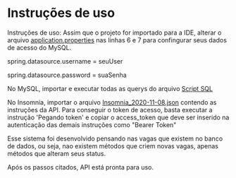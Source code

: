 # Instruções de uso

Instruções de uso:
Assim que o projeto for importado para a IDE, alterar o arquivo [application.properties](https://github.com/willerlucas/spring-boot-estacionamento/blob/main/estacionamento/src/main/resources/application.properties) nas linhas 6 e 7 para confingurar seus dados de acesso do MySQL.

spring.datasource.username = seuUser
  
spring.datasource.password = suaSenha




No MySQL, importar e executar todas as querys do arquivo [Script SQL](https://github.com/willerlucas/spring-boot-estacionamento/blob/main/instru%C3%A7%C3%B5es/Script%20SQL.sql)

No Insomnia, importar o arquivo [Insomnia_2020-11-08.json](https://github.com/willerlucas/spring-boot-estacionamento/blob/main/instru%C3%A7%C3%B5es/Insomnia_2020-11-08.json) contendo as instruções da API. Para conseguir o token de acesso, basta executar a instrução 'Pegando token' e copiar o access_token que deve ser inserido na autenticação das demais instruções como "Bearer Token"

Esse sistema foi desenvolvido pensando nas vagas que existem no banco de dados, ou seja, nao existem métodos que criem novas vagas, apenas métodos que alteram seus status. 

Após os passos citados, API está pronta para uso.
